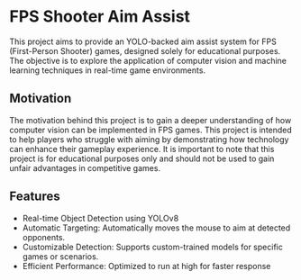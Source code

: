 # FPS Shooter Aim Assist

This project aims to provide an YOLO-backed aim assist system for FPS (First-Person Shooter) games, designed solely for educational purposes. The objective is to explore the application of computer vision and machine learning techniques in real-time game environments.

## Motivation

The motivation behind this project is to gain a deeper understanding of how computer vision can be implemented in FPS games. This project is intended to help players who struggle with aiming by demonstrating how technology can enhance their gameplay experience. It is important to note that this project is for educational purposes only and should not be used to gain unfair advantages in competitive games.

## Features

- Real-time Object Detection using YOLOv8
- Automatic Targeting: Automatically moves the mouse to aim at detected opponents.
- Customizable Detection: Supports custom-trained models for specific games or scenarios.
- Efficient Performance: Optimized to run at high for faster response
